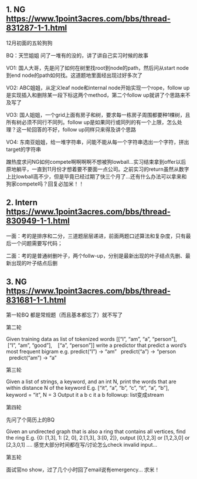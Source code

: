 ## 1. NG https://www.1point3acres.com/bbs/thread-831287-1-1.html


12月初面的五轮狗狗

BQ：天竺姐姐 问了一堆有的没的，讲了讲自己实习时候的故事

VO1: 国人大哥，先是问了如何在树里找root到node的path，然后问从start node到end node的path如何找。这道题地里面经出现过好多次了

VO2: ABC姐姐，从定义leaf node和internal node开始实现一个rope，follow up是实现插入和删除某一段下标这两个method，第二个follow up就讲了个思路来不及写了

VO3: 国人姐姐，一个grid上面有房子和树，要求每一栋房子周围都要种1棵树，且所有树必须不同行不同列。follow up是如果同行或同列的有一个上限，怎么处理？这一轮回答的不好，follow up同样只来得及讲个思路

VO4: 东南亚姐姐，给一堆字符串，问能不能从每一个字符串选出一个字符，拼出target的字符串

蹭热度求问NG如何compete啊啊啊啊不想被狗lowball...实习结束拿到offer以‍‌‍‌‍‌‌‍‌‍‍‌‍‍‍‍‌‌后原地躺平，一直到11月份才想着要不要面一点公司。之前实习的return虽然从数字上比lowball高不少，但是毕竟已经过期了快三个月了...还有什么办法可以拿来和狗家compete吗？回复必加米！！

## 2. Intern https://www.1point3acres.com/bbs/thread-830949-1-1.html

一面：考的是排序和二分，三道题层层递进，前面两题口述算法和复杂度，只有最后一个问题需要写代码；

二面：考的是普通树删叶子，两个follw-up，分别是最新出现的叶子结点先删、最新出现的叶子结点后删


## 3. NG https://www.1point3acres.com/bbs/thread-831681-1-1.html

第一轮BQ 都是常规题（而且基本都忘了）就不写了

第二轮

Given training data as list of tokenized words
[[“I”, “am”, “a”, “person”],
   [“I”, “am”, “good”],
   [“a”, “person”]]
write a predictor that predict a word’s most frequent bigram
e.g. predict(“I”) -> “am”
  predict(“a”) -> “person
  predict(“am”) -> “a”
  
第三轮

Given a list of strings, a keyword, and an int N, print the words that are within distance N of the keyword
E.g. [“it”, “a”, “b”, “c”, “it”, “a”, “b”], keyword = “it”, N = 3
Output
it
a
b
c
it
a
b
followup: list变成stream

第四轮

先问了个简历上的BQ

Given an undirected graph that is also a ring that contains all vertices, find the ring
E.g. {0: [1,3], 1: [2, 0], 2:[1,3], 3:[0, 2]}, output [0,1,2,3] or [1,2,3,0] or [2,3,0,1] ….
感觉大部分‍‌‍‌‍‌‌‍‌‍‍‌‍‍‍‍‌‌时间都在写/讨论怎么check invalid input...

第五轮

面试官no show，过了几个小时回了email说有emergency...
求米！
